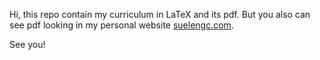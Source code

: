 Hi, this repo contain my curriculum in LaTeX and its pdf. But you also can see pdf looking in my personal website [suelengc.com](http://suelengc.com).

See you!
